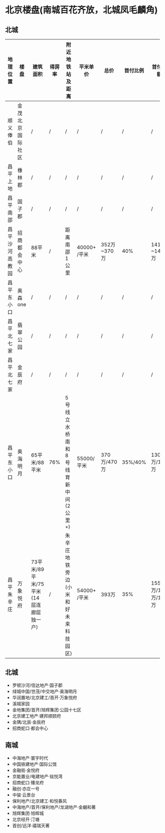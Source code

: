 # 北京楼盘(南城百花齐放，北城凤毛麟角)

## 北城

地理位置 | 楼盘 | 建筑面积 | 得房率 | 附近地铁站及距离 | 平米单价 | 总价 | 首付比例 | 首付金额 | 月供 | 房屋性质 | 是否精装 | 是否实地看盘 
-- | -- | -- | -- | --| -- | -- | -- | -- | -- | -- | -- | -- 
顺义俸伯 | 金茂北京国际社区 | / | / | / | / | / | / | / | / | / | / | /
昌平上地 | 橡林郡  | / | / | / | / | / | / | / | / | / | / | ❎ 
昌平南邵 | 国子郡 | / | / | / | / | / | / | / | / | / | / | ❎ 
昌平沙河高教园 | 招商都会中心 | 88平米 | / |距离南邵1公里 | 40000+ /平米 | 352万~370万 | 40% | 141万~148万 | 1.2万/月 | 商品房 | ❎ | ✅ | 
昌平东小口 | 奥森one | / | / | / | / | / | / | / | / | / | / | /
昌平北七家 | 翡翠公园 | / | / | / | / | / | / | / | / | / | / | /
昌平北七家 | 金辰府 | / | / | / | / | / | / | / | / | / | / | /
昌平东小口 | 奥海明月| 65平米/88平米 | 76% | 5号线立水桥南和8号线育新中间(2公里+) | 55000/平米 | 370万/470万 | 35%/40% | 130万/185万 | 13657元/月 | 限竞房 | ✅ | ✅ | 
昌平朱辛庄 | 万象悦府| 73平米/89平米/75平米(14层连廊层独一户) | / | 朱辛庄地铁旁边(小米和好未来科技园区) | 54000+ /平米 | 393万 | 35% | 155万/190万/158万 | 1.23万/ 1.6万/ 1.3406万 | 限竞房 | ✅ | ✅ | 

## 北城

- 罗顿沙河/信达地产·国子郡
- 绿城中国/世茂/中交地产·奥海明月
- 华润置地/北京建工/首开·万象悦府
- 溪城家园
- 金地集团/首开/旭辉集团·公园十七区
- 北京建工地产·建邦顺颐府
- 金隅/北辰·金辰府
- 招商蛇口·都会中心

## 南城

- 中海地产·寰宇时代
- 中国铁建地产·国际公馆
- 金融街·金悦府
- 京能置业/电建地产·铭悦湾
- 招商蛇口·臻龙府
- 融创·亦庄一号
- 中骏·云景台
- 保利地产/北京建工·和悦春风
- 中海地产/首开/保利地产/龙湖地产·金樾和著
- 旭辉集团·旭辉城
- 北京经开·汀塘
- 首创/远洋·禧瑞天著